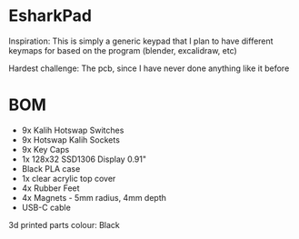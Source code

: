 # EsharkPad
Inspiration: This is simply a generic keypad that I plan to have different keymaps for based on the program (blender, excalidraw, etc)

Hardest challenge: The pcb, since I have never done anything like it before

# BOM
- 9x Kalih Hotswap Switches
- 9x Hotswap Kalih Sockets 
- 9x Key Caps
- 1x 128x32 SSD1306 Display 0.91"
- Black PLA case
- 1x clear acrylic top cover
- 4x Rubber Feet
- 4x Magnets - 5mm radius, 4mm depth
- USB-C cable

3d printed parts colour: Black

